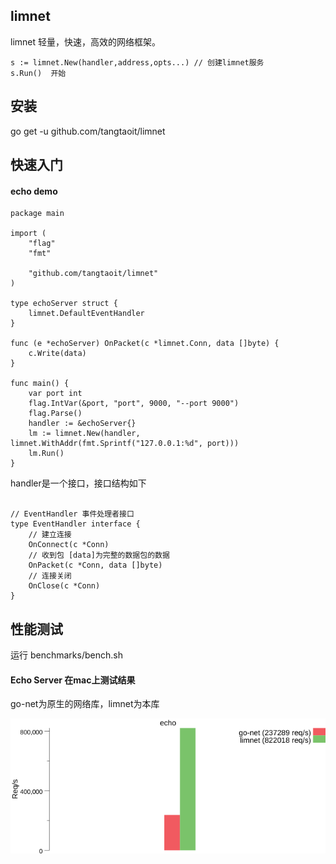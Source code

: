 ## limnet

limnet 轻量，快速，高效的网络框架。

```
s := limnet.New(handler,address,opts...) // 创建limnet服务
s.Run()  开始
```

## 安装

go get -u github.com/tangtaoit/limnet

## 快速入门

#### echo demo

```
package main

import (
	"flag"
	"fmt"

	"github.com/tangtaoit/limnet"
)

type echoServer struct {
	limnet.DefaultEventHandler
}

func (e *echoServer) OnPacket(c *limnet.Conn, data []byte) {
	c.Write(data)
}

func main() {
	var port int
	flag.IntVar(&port, "port", 9000, "--port 9000")
	flag.Parse()
    handler := &echoServer{}
	lm := limnet.New(handler, limnet.WithAddr(fmt.Sprintf("127.0.0.1:%d", port)))
	lm.Run()
}
```

handler是一个接口，接口结构如下

```

// EventHandler 事件处理者接口
type EventHandler interface {
	// 建立连接
	OnConnect(c *Conn)
	// 收到包 [data]为完整的数据包的数据
	OnPacket(c *Conn, data []byte)
	// 连接关闭
	OnClose(c *Conn)
}

```

## 性能测试

运行 benchmarks/bench.sh

#### Echo Server 在mac上测试结果

go-net为原生的网络库，limnet为本库

![](benchmarks/results/echo.png)